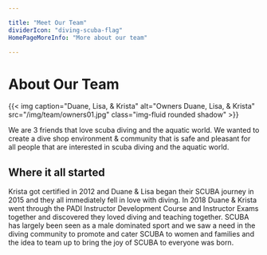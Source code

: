 ```yaml
---

title: "Meet Our Team"
dividerIcon: "diving-scuba-flag"
HomePageMoreInfo: "More about our team"

---
```


# About Our Team

{{< img caption="Duane, Lisa, & Krista" alt="Owners Duane, Lisa, & Krista" src="/img/team/owners01.jpg" class="img-fluid rounded shadow" >}}

We are 3 friends that love scuba diving and the aquatic world. We wanted to create a dive shop environment & community that is safe and pleasant for all people that are interested in scuba diving and the aquatic world.

## Where it all started

Krista got certified in 2012 and Duane & Lisa began their SCUBA journey in 2015 and they all immediately fell in love with diving. In 2018 Duane & Krista went through the PADI Instructor Development Course and Instructor Exams together and discovered they loved diving and teaching together. SCUBA has largely been seen as a male dominated sport and we saw a need in the diving community to promote and cater SCUBA to women and families and the idea to team up to bring the joy of SCUBA to everyone was born.
